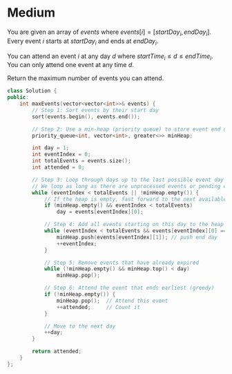 # Medium

You are given an array of $events$ where $events[i] = [startDay_i, endDay_i]$. Every event $i$ starts at $startDay_i$ and ends at $endDay_i$.

You can attend an event $i$ at any day $d$ where $startTime_i \leq d \leq endTime_i$. You can only attend one event at any time $d$.

Return the maximum number of events you can attend.

```cpp
class Solution {
public:
    int maxEvents(vector<vector<int>>& events) {
        // Step 1: Sort events by their start day
        sort(events.begin(), events.end());

        // Step 2: Use a min-heap (priority queue) to store event end days
        priority_queue<int, vector<int>, greater<>> minHeap;

        int day = 1;
        int eventIndex = 0;
        int totalEvents = events.size();
        int attended = 0;

        // Step 3: Loop through days up to the last possible event day
        // We loop as long as there are unprocessed events or pending events in the heap
        while (eventIndex < totalEvents || !minHeap.empty()) {
            // If the heap is empty, fast forward to the next available event's start day
            if (minHeap.empty() && eventIndex < totalEvents)
                day = events[eventIndex][0];

            // Step 4: Add all events starting on this day to the heap
            while (eventIndex < totalEvents && events[eventIndex][0] == day) {
                minHeap.push(events[eventIndex][1]); // push end day
                ++eventIndex;
            }

            // Step 5: Remove events that have already expired
            while (!minHeap.empty() && minHeap.top() < day)
                minHeap.pop();

            // Step 6: Attend the event that ends earliest (greedy)
            if (!minHeap.empty()) {
                minHeap.pop();  // Attend this event
                ++attended;     // Count it
            }

            // Move to the next day
            ++day;
        }

        return attended;
    }
};
```
